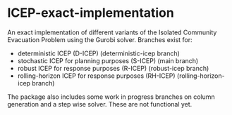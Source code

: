 # ICEP-exact-implementation
An exact implementation of different variants of the Isolated Community Evacuation Problem using the Gurobi solver.
Branches exist for:
- deterministic ICEP (D-ICEP) (deterministic-icep branch)
- stochastic ICEP for planning purposes (S-ICEP) (main branch)
- robust ICEP for response purposes (R-ICEP) (robust-icep branch)
- rolling-horizon ICEP for response purposes (RH-ICEP) (rolling-horizon-icep branch)

The package also includes some work in progress branches on column generation and a step wise solver. These are not functional yet. 

